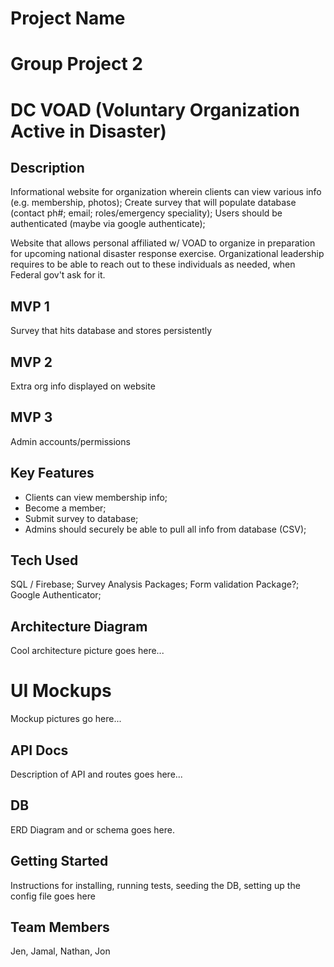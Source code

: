 # Project Name
# Group Project 2
# DC VOAD (Voluntary Organization Active in Disaster)

## Description
Informational website for organization wherein clients can view various info (e.g. membership, photos); Create survey that will populate database (contact ph#; email; roles/emergency speciality); Users should be authenticated (maybe via google authenticate);

Website that allows personal affiliated w/ VOAD to organize in preparation for upcoming national disaster response exercise. Organizational leadership requires to be able to reach out to these individuals as needed, when Federal gov't ask for it. 

## MVP 1
Survey that hits database and stores persistently
## MVP 2
Extra org info displayed on website
## MVP 3
Admin accounts/permissions

## Key Features
- Clients can view membership info;
- Become a member; 
- Submit survey to database;
- Admins should securely be able to pull all info from database (CSV);

## Tech Used
SQL / Firebase;
Survey Analysis Packages;
Form validation Package?;
Google Authenticator;

## Architecture Diagram
Cool architecture picture goes here...

# UI Mockups
Mockup pictures go here...

## API Docs
Description of API and routes goes here...

## DB 
ERD Diagram and or schema goes here.

## Getting Started
Instructions for installing, running tests, seeding the DB, setting up the config file goes here

## Team Members
Jen, Jamal, Nathan, Jon
